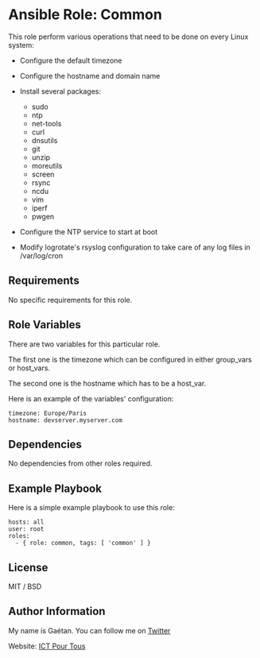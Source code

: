 Ansible Role: Common
=========

This role perform various operations that need to be done on every Linux system:

- Configure the default timezone
- Configure the hostname and domain name
- Install several packages:
  - sudo
  - ntp
  - net-tools
  - curl
  - dnsutils
  - git
  - unzip
  - moreutils
  - screen
  - rsync
  - ncdu
  - vim
  - iperf
  - pwgen

- Configure the NTP service to start at boot
- Modify logrotate's rsyslog configuration to take care of any log files in /var/log/cron

Requirements
------------

No specific requirements for this role.

Role Variables
--------------

There are two variables for this particular role.

The first one is the timezone which can be configured in either group_vars or host_vars.

The second one is the hostname which has to be a host_var.

Here is an example of the variables' configuration:

```
timezone: Europe/Paris
hostname: devserver.myserver.com
```

Dependencies
------------

No dependencies from other roles required.

Example Playbook
----------------

Here is a simple example playbook to use this role:

```
hosts: all
user: root
roles:
  - { role: common, tags: [ 'common' ] }
```

License
-------

MIT / BSD

Author Information
------------------

My name is Gaétan. You can follow me on [Twitter](https://twitter.com/gaetanict)

Website: [ICT Pour Tous](https://www.ictpourtous.com)
